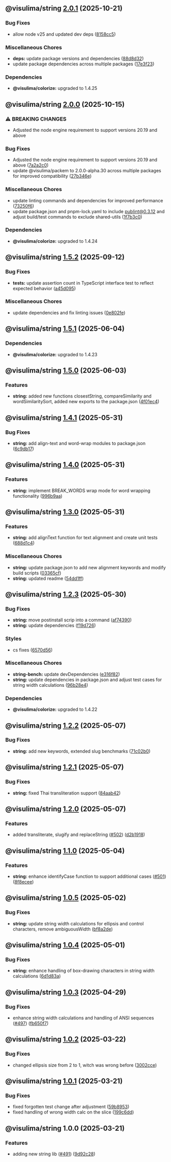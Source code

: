 ## @visulima/string [2.0.1](https://github.com/visulima/visulima/compare/@visulima/string@2.0.0...@visulima/string@2.0.1) (2025-10-21)

### Bug Fixes

* allow node v25 and updated dev deps ([8158cc5](https://github.com/visulima/visulima/commit/8158cc53ec92bd0331e8c6bd0fcbc8ab61b9320f))

### Miscellaneous Chores

* **deps:** update package versions and dependencies ([88d8d32](https://github.com/visulima/visulima/commit/88d8d32c4629a7a06c8770369191da2cc81087cc))
* update package dependencies across multiple packages ([17e3f23](https://github.com/visulima/visulima/commit/17e3f2377c8a3f98e2eed2192c5adaf6e32558b5))


### Dependencies

* **@visulima/colorize:** upgraded to 1.4.25

## @visulima/string [2.0.0](https://github.com/visulima/visulima/compare/@visulima/string@1.5.2...@visulima/string@2.0.0) (2025-10-15)

### ⚠ BREAKING CHANGES

* Adjusted the node engine requirement to support versions 20.19 and above

### Bug Fixes

* Adjusted the node engine requirement to support versions 20.19 and above ([7a2a2c0](https://github.com/visulima/visulima/commit/7a2a2c003a3627ee3052095b5624e6bf20db28d9))
* update @visulima/packem to 2.0.0-alpha.30 across multiple packages for improved compatibility ([27b346e](https://github.com/visulima/visulima/commit/27b346eaa1c0fb0e420d9a9824482028307f4249))

### Miscellaneous Chores

* update linting commands and dependencies for improved performance ([73250f6](https://github.com/visulima/visulima/commit/73250f65dd2296ddfb39e12408009e7554b4f801))
* update package.json and pnpm-lock.yaml to include publint@0.3.12 and adjust build/test commands to exclude shared-utils ([1f7b3c0](https://github.com/visulima/visulima/commit/1f7b3c0381d77edfeec80ea1bf57b3469e929414))


### Dependencies

* **@visulima/colorize:** upgraded to 1.4.24

## @visulima/string [1.5.2](https://github.com/visulima/visulima/compare/@visulima/string@1.5.1...@visulima/string@1.5.2) (2025-09-12)

### Bug Fixes

* **tests:** update assertion count in TypeScript interface test to reflect expected behavior ([a45d095](https://github.com/visulima/visulima/commit/a45d095af4e4d4bcd84e56691315288ceb21896f))

### Miscellaneous Chores

* update dependencies and fix linting issues ([0e802fe](https://github.com/visulima/visulima/commit/0e802fe02bb9ed791659cb5f3c77605ae5b42ec8))

## @visulima/string [1.5.1](https://github.com/visulima/visulima/compare/@visulima/string@1.5.0...@visulima/string@1.5.1) (2025-06-04)


### Dependencies

* **@visulima/colorize:** upgraded to 1.4.23

## @visulima/string [1.5.0](https://github.com/visulima/visulima/compare/@visulima/string@1.4.1...@visulima/string@1.5.0) (2025-06-03)

### Features

* **string:** added new functions closestString, compareSimilarity and wordSimilaritySort, added new exports to the package.json ([4f01ec4](https://github.com/visulima/visulima/commit/4f01ec4b0cc8863c6bbb591ac14c895c143e65d2))

## @visulima/string [1.4.1](https://github.com/visulima/visulima/compare/@visulima/string@1.4.0...@visulima/string@1.4.1) (2025-05-31)

### Bug Fixes

* **string:** add align-text and word-wrap modules to package.json ([6c9db17](https://github.com/visulima/visulima/commit/6c9db174387e9da6bd5f99b6e4e48c12aa19b313))

## @visulima/string [1.4.0](https://github.com/visulima/visulima/compare/@visulima/string@1.3.0...@visulima/string@1.4.0) (2025-05-31)

### Features

* **string:** implement BREAK_WORDS wrap mode for word wrapping functionality ([996b9aa](https://github.com/visulima/visulima/commit/996b9aa1ed0b728534558bad5b88e6e1ea505a05))

## @visulima/string [1.3.0](https://github.com/visulima/visulima/compare/@visulima/string@1.2.3...@visulima/string@1.3.0) (2025-05-31)

### Features

* **string:** add alignText function for text alignment and create unit tests ([688d1c4](https://github.com/visulima/visulima/commit/688d1c4056f9ef93484f9780c02b83b4507241f7))

### Miscellaneous Chores

* **string:** update package.json to add new alignment keywords and modify build scripts ([03365cf](https://github.com/visulima/visulima/commit/03365cf3b1b533e9e0ba497b8e278b8065f7bca7))
* **string:** updated readme ([54dd1ff](https://github.com/visulima/visulima/commit/54dd1ff16a13bf1ed100b46b7c8628cbca152d96))

## @visulima/string [1.2.3](https://github.com/visulima/visulima/compare/@visulima/string@1.2.2...@visulima/string@1.2.3) (2025-05-30)

### Bug Fixes

* **string:** move postinstall scrip into a command ([af74390](https://github.com/visulima/visulima/commit/af743905042ece78028b2e2b1205898e4d8fc72d))
* **string:** update dependencies ([f19d726](https://github.com/visulima/visulima/commit/f19d7267f689c9e45064aacdd19033c19e9c3a5a))

### Styles

* cs fixes ([6570d56](https://github.com/visulima/visulima/commit/6570d568a80bd3fd4bfd73c824dc78f7e3a372f8))

### Miscellaneous Chores

* **string-bench:** update devDependencies ([e316f82](https://github.com/visulima/visulima/commit/e316f829b2e0917138cca678ecd2094fe7f8d532))
* **string:** update dependencies in package.json and adjust test cases for string width calculations ([96b28e4](https://github.com/visulima/visulima/commit/96b28e46eb977b5f11be0adf13116ef318fea022))


### Dependencies

* **@visulima/colorize:** upgraded to 1.4.22

## @visulima/string [1.2.2](https://github.com/visulima/visulima/compare/@visulima/string@1.2.1...@visulima/string@1.2.2) (2025-05-07)

### Bug Fixes

* **string:** add new keywords, extended slug benchmarks ([71c02b0](https://github.com/visulima/visulima/commit/71c02b047731694c6246a6365f061880c07d1071))

## @visulima/string [1.2.1](https://github.com/visulima/visulima/compare/@visulima/string@1.2.0...@visulima/string@1.2.1) (2025-05-07)

### Bug Fixes

* **string:** fixed Thai transliteration support ([84aab42](https://github.com/visulima/visulima/commit/84aab427a6248725d71f475bddb45dcbf64d470e))

## @visulima/string [1.2.0](https://github.com/visulima/visulima/compare/@visulima/string@1.1.0...@visulima/string@1.2.0) (2025-05-07)

### Features

* added transliterate, slugify and replaceString ([#502](https://github.com/visulima/visulima/issues/502)) ([d2b1918](https://github.com/visulima/visulima/commit/d2b1918dd9ed87584ed3c05b11aceca581437c89))

## @visulima/string [1.1.0](https://github.com/visulima/visulima/compare/@visulima/string@1.0.5...@visulima/string@1.1.0) (2025-05-04)

### Features

* **string:** enhance identifyCase function to support additional cases ([#501](https://github.com/visulima/visulima/issues/501)) ([8f8ecee](https://github.com/visulima/visulima/commit/8f8eceefef3f4ce332eb702979291a4db010256c))

## @visulima/string [1.0.5](https://github.com/visulima/visulima/compare/@visulima/string@1.0.4...@visulima/string@1.0.5) (2025-05-02)

### Bug Fixes

* **string:** update string width calculations for ellipsis and control characters, remove ambiguousWidth ([bf8a2de](https://github.com/visulima/visulima/commit/bf8a2de06429a229b5bdb17cadd8239243a55e0d))

## @visulima/string [1.0.4](https://github.com/visulima/visulima/compare/@visulima/string@1.0.3...@visulima/string@1.0.4) (2025-05-01)

### Bug Fixes

* **string:** enhance handling of box-drawing characters in string width calculations ([6d1d83a](https://github.com/visulima/visulima/commit/6d1d83a6823d90f9104363a91e8add7e0557fc27))

## @visulima/string [1.0.3](https://github.com/visulima/visulima/compare/@visulima/string@1.0.2...@visulima/string@1.0.3) (2025-04-29)

### Bug Fixes

* enhance string width calculations and handling of ANSI sequences ([#497](https://github.com/visulima/visulima/issues/497)) ([fb650f7](https://github.com/visulima/visulima/commit/fb650f7169d7e9a7aa79123282ff7f4ff5c6693c))

## @visulima/string [1.0.2](https://github.com/visulima/visulima/compare/@visulima/string@1.0.1...@visulima/string@1.0.2) (2025-03-22)

### Bug Fixes

* changed ellipsis size from 2 to 1, witch was wrong before ([3002cce](https://github.com/visulima/visulima/commit/3002cce3ba4b7702dab60db4bb15b1e1bbe5cf0f))

## @visulima/string [1.0.1](https://github.com/visulima/visulima/compare/@visulima/string@1.0.0...@visulima/string@1.0.1) (2025-03-21)

### Bug Fixes

* fixed forgotten test change after adjustment ([59b8953](https://github.com/visulima/visulima/commit/59b8953a2aefdb4b6f919039e67809146df6a22e))
* fixed handling of wrong width calc on the slice ([199c6dd](https://github.com/visulima/visulima/commit/199c6dd57b33b751c067e7a964406583ade5dd28))

## @visulima/string 1.0.0 (2025-03-21)

### Features

* adding new string lib ([#491](https://github.com/visulima/visulima/issues/491)) ([9d92c28](https://github.com/visulima/visulima/commit/9d92c282ca3f6ce198bbdff11e0ff50f58ae9c84))
